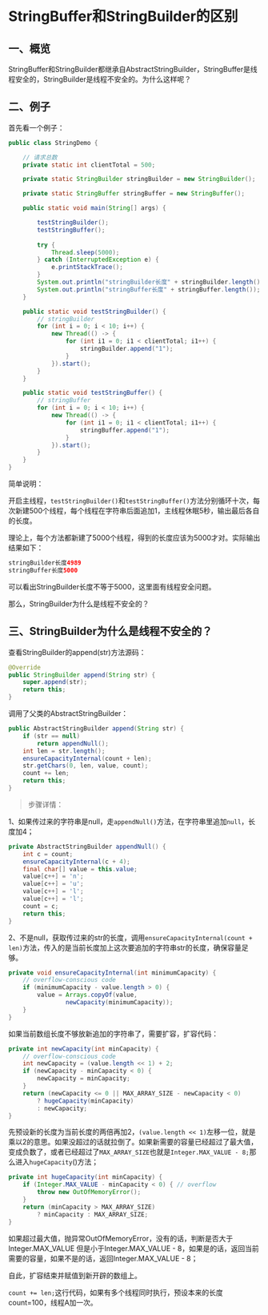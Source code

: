 # StringBuffer和StringBuilder的区别

## 一、概览

StringBuffer和StringBuilder都继承自AbstractStringBuilder，StringBuffer是线程安全的，StringBuilder是线程不安全的。为什么这样呢？

## 二、例子

首先看一个例子：

```java
public class StringDemo {

    // 请求总数
    private static int clientTotal = 500;

    private static StringBuilder stringBuilder = new StringBuilder();

    private static StringBuffer stringBuffer = new StringBuffer();

    public static void main(String[] args) {

        testStringBuilder();
        testStringBuffer();
        
        try {
            Thread.sleep(5000);
        } catch (InterruptedException e) {
            e.printStackTrace();
        }
        System.out.println("stringBuilder长度" + stringBuilder.length());
        System.out.println("stringBuffer长度" + stringBuffer.length());
    }

    public static void testStringBuilder() {
        // stringBuilder
        for (int i = 0; i < 10; i++) {
            new Thread(() -> {
                for (int i1 = 0; i1 < clientTotal; i1++) {
                    stringBuilder.append("1");
                }
            }).start();
        }
    }

    public static void testStringBuffer() {
        // stringBuffer
        for (int i = 0; i < 10; i++) {
            new Thread(() -> {
                for (int i1 = 0; i1 < clientTotal; i1++) {
                    stringBuffer.append("1");
                }
            }).start();
        }
    }
}
```

简单说明：

开启主线程，``testStringBuilder()``和``testStringBuffer()``方法分别循环十次，每次新建500个线程，每个线程在字符串后面追加1，主线程休眠5秒，输出最后各自的长度。

理论上，每个方法都新建了5000个线程，得到的长度应该为5000才对。实际输出结果如下：

```java
stringBuilder长度4989
stringBuffer长度5000
```

可以看出StringBuilder长度不等于5000，这里面有线程安全问题。

那么，StringBuilder为什么是线程不安全的？

## 三、StringBuilder为什么是线程不安全的？

查看StringBuilder的append(str)方法源码：

```java
@Override
public StringBuilder append(String str) {
    super.append(str);
    return this;
}
```

调用了父类的AbstractStringBuilder：

```java
public AbstractStringBuilder append(String str) {
    if (str == null)
        return appendNull();
    int len = str.length();
    ensureCapacityInternal(count + len);
    str.getChars(0, len, value, count);
    count += len;
    return this;
}
```

> 步骤详情：

1、如果传过来的字符串是null，走``appendNull()``方法，在字符串里追加``null``，长度加4；

```java
private AbstractStringBuilder appendNull() {
    int c = count;
    ensureCapacityInternal(c + 4);
    final char[] value = this.value;
    value[c++] = 'n';
    value[c++] = 'u';
    value[c++] = 'l';
    value[c++] = 'l';
    count = c;
    return this;
}
```

2、不是null，获取传过来的str的长度，调用``ensureCapacityInternal(count + len)``方法，传入的是当前长度加上这次要追加的字符串str的长度，确保容量足够。

```java
private void ensureCapacityInternal(int minimumCapacity) {
    // overflow-conscious code
    if (minimumCapacity - value.length > 0) {
        value = Arrays.copyOf(value,
                newCapacity(minimumCapacity));
    }
}
```

如果当前数组长度不够放新追加的字符串了，需要扩容，扩容代码：

```java
private int newCapacity(int minCapacity) {
    // overflow-conscious code
    int newCapacity = (value.length << 1) + 2;
    if (newCapacity - minCapacity < 0) {
        newCapacity = minCapacity;
    }
    return (newCapacity <= 0 || MAX_ARRAY_SIZE - newCapacity < 0)
        ? hugeCapacity(minCapacity)
        : newCapacity;
}
```

先预设新的长度为当前长度的两倍再加2，``(value.length << 1)``左移一位，就是乘以2的意思。如果没超过的话就拉倒了。如果新需要的容量已经超过了最大值，变成负数了，或者已经超过了``MAX_ARRAY_SIZE``也就是``Integer.MAX_VALUE - 8;``那么进入``hugeCapacity``()方法；

```java
private int hugeCapacity(int minCapacity) {
    if (Integer.MAX_VALUE - minCapacity < 0) { // overflow
        throw new OutOfMemoryError();
    }
    return (minCapacity > MAX_ARRAY_SIZE)
        ? minCapacity : MAX_ARRAY_SIZE;
}
```

如果超过最大值，抛异常OutOfMemoryError，没有的话，判断是否大于Integer.MAX_VALUE 但是小于Integer.MAX_VALUE - 8，如果是的话，返回当前需要的容量，如果不是的话，返回Integer.MAX_VALUE - 8；

自此，扩容结束并赋值到新开辟的数组上。

``count += len;``这行代码，如果有多个线程同时执行，预设本来的长度count=100，线程A加一次。